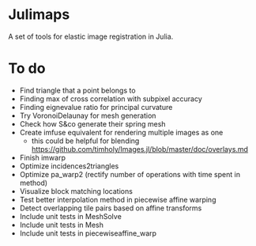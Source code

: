 # Julimaps
A set of tools for elastic image registration in Julia.

# To do
* Find triangle that a point belongs to
* Finding max of cross correlation with subpixel accuracy
* Finding eignevalue ratio for principal curvature
* Try VoronoiDelaunay for mesh generation
* Check how S&co generate their spring mesh
* Create imfuse equivalent for rendering multiple images as one
  * this could be helpful for blending https://github.com/timholy/Images.jl/blob/master/doc/overlays.md
* Finish imwarp
* Optimize incidences2triangles
* Optimize pa_warp2 (rectify number of operations with time spent in method)
* Visualize block matching locations
* Test better interpolation method in piecewise affine warping
* Detect overlapping tile pairs based on affine transforms
* Include unit tests in MeshSolve
* Include unit tests in Mesh
* Include unit tests in piecewiseaffine_warp

